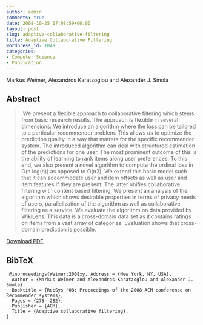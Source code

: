 ```yaml
---
author: admin
comments: true
date: 2008-10-25 17:08:59+00:00
layout: post
slug: adaptive-collaborative-filtering
title: Adaptive Collaborative Filtering
wordpress_id: 1049
categories:
- Computer Science
- Publication
---
```


Markus Weimer, Alexandros Karatzoglou and Alexander J. Smola


## Abstract




<blockquote> We present a flexible approach to collaborative filtering which stems from basic research results. The approach is flexible in several dimensions: We introduce an algorithm where the loss can be tailored to a particular recommender problem. This allows us to optimize the prediction quality in a way that matters for the specific recommender system. The introduced algorithm can deal with structured estimation of the predictions for one user. The most prominent outcome of this is the ability of learning to rank items along user preferences. To this end, we also present a novel algorithm to compute the ordinal loss in O(n log(n)) as apposed to O(n2). We extend this basic model such that it can accommodate user and item offsets as well as user and item features if they are present. The latter unifies collaborative filtering with content based filtering. We present an analysis of the algorithm which shows desirable properties in terms of privacy needs of users, parallelization of the algorithm as well as collaborative filtering as a service. We evaluate the algorithm on data provided by WikiLens. This data is a cross-domain data set as it contains ratings on items from a vast array of categories. Evaluation shows that cross-domain prediction is possible.</blockquote>


[Download PDF](http://cs.markusweimer.com/pub/2008-RecSys.pdf)


## BibTeX



    
     @inproceedings{Weimer:2008xy, Address = {New York, NY, USA}, 
      Author = {Markus Weimer and Alexandros Karatzoglou and Alexander J. Smola}, 
      Booktitle = {RecSys '08: Proceedings of the 2008 ACM conference on Recommender systems}, 
      Pages = {275--282}, 
      Publisher = {ACM}, 
      Title = {Adaptive collaborative filtering}, 
    }
